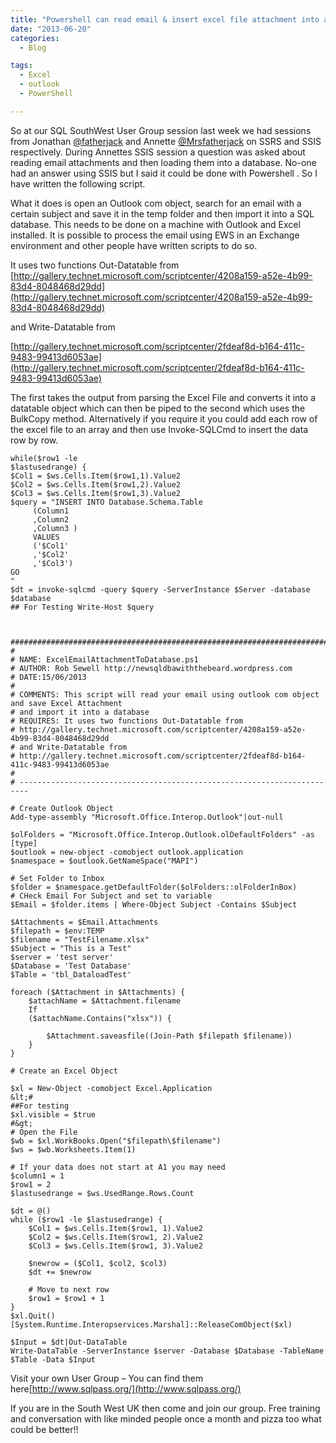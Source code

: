 ```yaml
---
title: "Powershell can read email & insert excel file attachment into a SQL Database"
date: "2013-06-20" 
categories:
  - Blog

tags:
  - Excel
  - outlook
  - PowerShell

---
```

So at our SQL SouthWest User Group session last week we had sessions from Jonathan [@fatherjack](https://twitter.com/fatherjack) and Annette [@Mrsfatherjack](https://twitter.com/Mrsfatherjack)  on SSRS and SSIS respectively. During Annettes SSIS session a question was asked about reading email attachments and then loading them into a database. No-one had an answer using SSIS but I said it could be done with Powershell . So I have written the following script.

What it does is open an Outlook com object, search for an email with a certain subject and save it in the temp folder and then import it into a SQL database. This needs to be done on a machine with Outlook and Excel installed. It is possible to process the email using EWS in an Exchange environment and other people have written scripts to do so.

It uses two functions Out-Datatable from [http://gallery.technet.microsoft.com/scriptcenter/4208a159-a52e-4b99-83d4-8048468d29dd](http://gallery.technet.microsoft.com/scriptcenter/4208a159-a52e-4b99-83d4-8048468d29dd)

and Write-Datatable from

[http://gallery.technet.microsoft.com/scriptcenter/2fdeaf8d-b164-411c-9483-99413d6053ae](http://gallery.technet.microsoft.com/scriptcenter/2fdeaf8d-b164-411c-9483-99413d6053ae)

The first takes the output from parsing the Excel File and converts it into a datatable object which can then be piped to the second which uses the BulkCopy method. Alternatively if you require it you could add each row of the excel file to an array and then use Invoke-SQLCmd to insert the data row by row.

    while($row1 -le
    $lastusedrange) {
    $Col1 = $ws.Cells.Item($row1,1).Value2
    $Col2 = $ws.Cells.Item($row1,2).Value2 
    $Col3 = $ws.Cells.Item($row1,3).Value2
    $query = "INSERT INTO Database.Schema.Table
         (Column1
         ,Column2
         ,Column3 )
         VALUES
         ('$Col1'
         ,'$Col2'
         ,'$Col3')
    GO
    "
    $dt = invoke-sqlcmd -query $query -ServerInstance $Server -database $database
    ## For Testing Write-Host $query

  

    #############################################################################################
    #
    # NAME: ExcelEmailAttachmentToDatabase.ps1
    # AUTHOR: Rob Sewell http://newsqldbawiththebeard.wordpress.com
    # DATE:15/06/2013
    #
    # COMMENTS: This script will read your email using outlook com object and save Excel Attachment 
    # and import it into a database
    # REQUIRES: It uses two functions Out-Datatable from 
    # http://gallery.technet.microsoft.com/scriptcenter/4208a159-a52e-4b99-83d4-8048468d29dd 
    # and Write-Datatable from
    # http://gallery.technet.microsoft.com/scriptcenter/2fdeaf8d-b164-411c-9483-99413d6053ae 
    #
    # ------------------------------------------------------------------------
    
    # Create Outlook Object
    Add-type-assembly "Microsoft.Office.Interop.Outlook"|out-null
    
    $olFolders = "Microsoft.Office.Interop.Outlook.olDefaultFolders" -as [type]
    $outlook = new-object -comobject outlook.application
    $namespace = $outlook.GetNameSpace("MAPI")
    
    # Set Folder to Inbox
    $folder = $namespace.getDefaultFolder($olFolders::olFolderInBox)
    # CHeck Email For Subject and set to variable 
    $Email = $folder.items | Where-Object Subject -Contains $Subject
    
    $Attachments = $Email.Attachments
    $filepath = $env:TEMP
    $filename = "TestFilename.xlsx"
    $Subject = "This is a Test"
    $server = 'test server'
    $Database = 'Test Database'
    $Table = 'tbl_DataloadTest'
    
    foreach ($Attachment in $Attachments) {
        $attachName = $Attachment.filename
        If
        ($attachName.Contains("xlsx")) {
    
            $Attachment.saveasfile((Join-Path $filepath $filename)) 
        }  
    }
    
    # Create an Excel Object
    
    $xl = New-Object -comobject Excel.Application
    &lt;# 
    ##For testing 
    $xl.visible = $true
    #&gt;
    # Open the File
    $wb = $xl.WorkBooks.Open("$filepath\$filename")
    $ws = $wb.Worksheets.Item(1)
    
    # If your data does not start at A1 you may need
    $column1 = 1
    $row1 = 2
    $lastusedrange = $ws.UsedRange.Rows.Count
    
    $dt = @()
    while ($row1 -le $lastusedrange) {
        $Col1 = $ws.Cells.Item($row1, 1).Value2
        $Col2 = $ws.Cells.Item($row1, 2).Value2
        $Col3 = $ws.Cells.Item($row1, 3).Value2
    
        $newrow = ($Col1, $col2, $col3)
        $dt += $newrow
    
        # Move to next row
        $row1 = $row1 + 1
    }
    $xl.Quit()
    [System.Runtime.Interopservices.Marshal]::ReleaseComObject($xl)
    
    $Input = $dt|Out-DataTable
    Write-DataTable -ServerInstance $server -Database $Database -TableName $Table -Data $Input


Visit your own User Group – You can find them here[http://www.sqlpass.org/](http://www.sqlpass.org/)

If you are in the South West UK then come and join our group. Free training and conversation with like minded people once a month and pizza too what could be better!!

